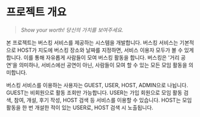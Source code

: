 # 프로젝트 개요

> *Show your worth! 당신의 가치를 보여주세요.*

본 프로젝트는 버스킹 서비스를 제공하는 시스템을 개발합니다. 
버스킹 서비스는 기본적으로 HOST가 지도에 버스킹 장소와 날짜를 지정하면, 서비스 이용자 모두가 볼 수 있게 합니다.
이를 통해 자유롭게 사람들이 모여 버스킹 활동을 합니다.
버스킹은 '거리 공연'을 의미하나, 서비스에선 공연이 아닌, 사람들이 모여 할 수 있는 모든 모임 활동을 의미합니다.

버스킹 서비스를 이용하는 사용자는 GUEST, USER, HOST, ADMIN으로 나뉩니다.
GUEST는 비회원으로 활동 조회만 가능합니다.
USER는 가입 회원으로 모임 활동 검색, 참여, 개설, 후기 작성, HOST 검색 등 서비스를 이용할 수 있습니다. 
HOST는 모임 활동을 한 번 개설한 적이 있는 USER로, HOST 검색 시 노출됩니다.



